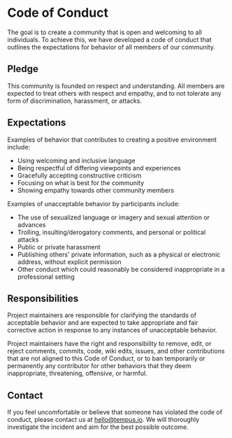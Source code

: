 # Code of Conduct

The goal is to create a community that is open and welcoming to all individuals.
To achieve this, we have developed a code of conduct that outlines the expectations for behavior of all members of our community.

## Pledge

This community is founded on respect and understanding.
All members are expected to treat others with respect and empathy, and to not tolerate any form of discrimination,
harassment, or attacks.

## Expectations

Examples of behavior that contributes to creating a positive environment include:

- Using welcoming and inclusive language
- Being respectful of differing viewpoints and experiences
- Gracefully accepting constructive criticism
- Focusing on what is best for the community
- Showing empathy towards other community members

Examples of unacceptable behavior by participants include:

- The use of sexualized language or imagery and sexual attention or advances
- Trolling, insulting/derogatory comments, and personal or political attacks
- Public or private harassment
- Publishing others' private information, such as a physical or electronic address, without explicit permission
- Other conduct which could reasonably be considered inappropriate in a professional setting

## Responsibilities

Project maintainers are responsible for clarifying the standards of acceptable behavior and are expected to take appropriate
and fair corrective action in response to any instances of unacceptable behavior.

Project maintainers have the right and responsibility to remove, edit, or reject comments, commits, code, wiki edits,
issues, and other contributions that are not aligned to this Code of Conduct, or to ban temporarily
or permanently any contributor for other behaviors that they deem inappropriate, threatening, offensive, or harmful.

## Contact

If you feel uncomfortable or believe that someone has violated the code of conduct, please contact us at [hello@tempus.io](mailto:hello@tempus.io).
We will thoroughly investigate the incident and aim for the best possible outcome.
